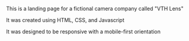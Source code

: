 This is a landing page for a fictional camera company called "VTH Lens"

It was created using HTML, CSS, and Javascript

It was designed to be responsive with a mobile-first orientation
